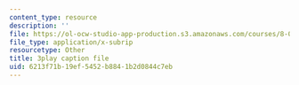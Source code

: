 ```yaml
---
content_type: resource
description: ''
file: https://ol-ocw-studio-app-production.s3.amazonaws.com/courses/8-01sc-classical-mechanics-fall-2016/6213f71b19ef5452b8841b2d0844c7eb_sxv80X2jQYQ.vtt
file_type: application/x-subrip
resourcetype: Other
title: 3play caption file
uid: 6213f71b-19ef-5452-b884-1b2d0844c7eb
---
```

